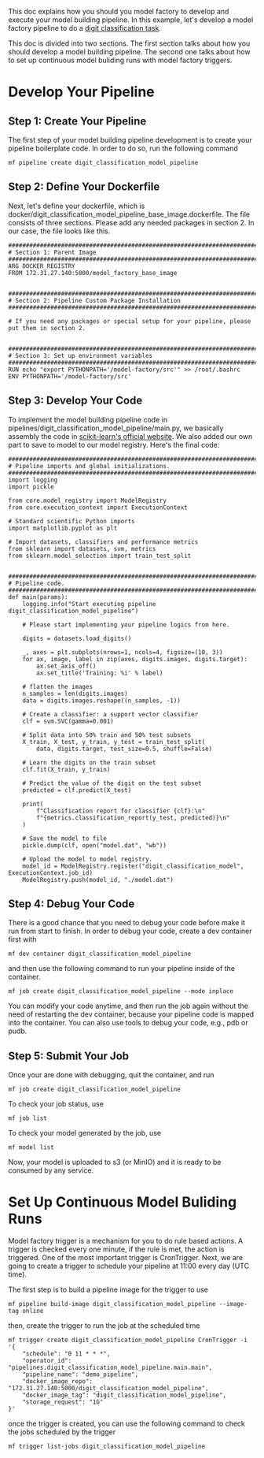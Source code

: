 This doc explains how you should you model factory to develop and execute your model building pipeline. In this example, let's develop a model factory pipeline to do a [digit classification task](https://scikit-learn.org/stable/auto_examples/classification/plot_digits_classification.html#sphx-glr-auto-examples-classification-plot-digits-classification-py).

This doc is divided into two sections. The first section talks about how you should develop a model building pipeline. The second one talks about how to set up continuous model buliding runs with model factory triggers.


# Develop Your Pipeline

## Step 1: Create Your Pipeline

The first step of your model building pipeline development is to create your pipeline boilerplate code. In order to do so, run the following command

```
mf pipeline create digit_classification_model_pipeline
```

## Step 2: Define Your Dockerfile
Next, let's define your dockerfile, which is docker/digit_classification_model_pipeline_base_image.dockerfile. The file consists of three sections. Please add any needed packages in section 2. In our case, the file looks like this.

```
################################################################################
# Section 1: Parent Image
################################################################################
ARG DOCKER_REGISTRY
FROM 172.31.27.140:5000/model_factory_base_image


################################################################################
# Section 2: Pipeline Custom Package Installation
################################################################################

# If you need any packages or special setup for your pipeline, please put them in section 2.


################################################################################
# Section 3: Set up environment variables
################################################################################
RUN echo "export PYTHONPATH='/model-factory/src'" >> /root/.bashrc
ENV PYTHONPATH='/model-factory/src'
```

## Step 3: Develop Your Code
To implement the model building pipeline code in pipelines/digit_classification_model_pipeline/main.py, we basically assembly the code in [scikit-learn's official website](https://scikit-learn.org/stable/auto_examples/classification/plot_digits_classification.html#sphx-glr-auto-examples-classification-plot-digits-classification-py). We also added our own part to save to model to our model registry. Here's the final code:

```
################################################################################
# Pipeline imports and global initializations.
################################################################################
import logging
import pickle

from core.model_registry import ModelRegistry
from core.execution_context import ExecutionContext

# Standard scientific Python imports
import matplotlib.pyplot as plt

# Import datasets, classifiers and performance metrics
from sklearn import datasets, svm, metrics
from sklearn.model_selection import train_test_split


################################################################################
# Pipeline code.
################################################################################
def main(params):
    logging.info("Start executing pipeline digit_classification_model_pipeline")

    # Please start implementing your pipeline logics from here.

    digits = datasets.load_digits()

    _, axes = plt.subplots(nrows=1, ncols=4, figsize=(10, 3))
    for ax, image, label in zip(axes, digits.images, digits.target):
        ax.set_axis_off()
        ax.set_title('Training: %i' % label)

    # flatten the images
    n_samples = len(digits.images)
    data = digits.images.reshape((n_samples, -1))

    # Create a classifier: a support vector classifier
    clf = svm.SVC(gamma=0.001)

    # Split data into 50% train and 50% test subsets
    X_train, X_test, y_train, y_test = train_test_split(
        data, digits.target, test_size=0.5, shuffle=False)

    # Learn the digits on the train subset
    clf.fit(X_train, y_train)

    # Predict the value of the digit on the test subset
    predicted = clf.predict(X_test)

    print(
        f"Classification report for classifier {clf}:\n"
        f"{metrics.classification_report(y_test, predicted)}\n"
    )

    # Save the model to file
    pickle.dump(clf, open("model.dat", "wb"))

    # Upload the model to model registry.
    model_id = ModelRegistry.register("digit_classification_model", ExecutionContext.job_id)
    ModelRegistry.push(model_id, "./model.dat")
```


## Step 4: Debug Your Code
There is a good chance that you need to debug your code before make it run from start to finish. In order to debug your code, create a dev container first with
```
mf dev container digit_classification_model_pipeline
```

and then use the following command to run your pipeline inside of the container.
```
mf job create digit_classification_model_pipeline --mode inplace
```

You can modify your code anytime, and then run the job again without the need of restarting the dev container, because your pipeline code is mapped into the container. You can also use tools to debug your code, e.g., pdb or pudb.


## Step 5: Submit Your Job
Once your are done with debugging, quit the container, and run

```
mf job create digit_classification_model_pipeline
```

To check your job status, use
```
mf job list
```

To check your model generated by the job, use
```
mf model list
```

Now, your model is uploaded to s3 (or MinIO) and it is ready to be consumed by any service.


# Set Up Continuous Model Buliding Runs
Model factory trigger is a mechanism for you to do rule based actions. A trigger is checked every one minute, if the rule is met, the action is triggered. One of the most important trigger is CronTrigger. Next, we are going to create a trigger to schedule your pipeline at 11:00 every day (UTC time).

The first step is to build a pipeline image for the trigger to use

```
mf pipeline build-image digit_classification_model_pipeline --image-tag online
```

then, create the trigger to run the job at the scheduled time
```
mf trigger create digit_classification_model_pipeline CronTrigger -i '{
    "schedule": "0 11 * * *",
    "operator_id": "pipelines.digit_classification_model_pipeline.main.main",
    "pipeline_name": "demo_pipeline",
    "docker_image_repo": "172.31.27.140:5000/digit_classification_model_pipeline",
    "docker_image_tag": "digit_classification_model_pipeline",
    "storage_request": "1G"
}'
```

once the trigger is created, you can use the following command to check the jobs scheduled by the trigger

```
mf trigger list-jobs digit_classification_model_pipeline
```
